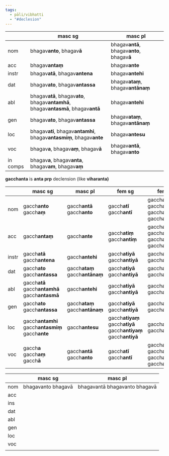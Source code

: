 ```yaml
---
tags:
  - pāli/vibhatti
  - "#declesion"
---
```

|          | masc sg                                                                            | masc pl                                     |
| -------- | ---------------------------------------------------------------------------------- | ------------------------------------------- |
| nom      | bhagav**anto**, bhagav**ā**                                                        | bhagav**antā**, bhagav**anto**, bhagav**ā** |
| acc      | bhagav**antaṃ**                                                                    | bhagav**ante**                              |
| instr    | bhagav**atā**, bhagav**antena**                                                    | bhagav**antehi**                            |
| dat      | bhagav**ato**, bhagav**antassa**                                                   | bhagav**ataṃ**, bhagav**antānaṃ**           |
| abl      | bhagav**atā**, bhagav**ato**, bhagav**antamhā**, bhagav**antasmā**, bhagav**antā** | bhagav**antehi**                            |
| gen      | bhagav**ato**, bhagav**antassa**                                                   | bhagav**ataṃ**, bhagav**antānaṃ**           |
| loc      | bhagav**ati**, bhagav**antamhi**, bhagav**antasmiṃ**, bhagav**ante**               | bhagav**antesu**                            |
| voc      | bhagav**a**, bhagav**aṃ**, bhagav**ā**                                             | bhagav**antā**, bhagav**anto**              |
| in comps | bhagav**a**, bhagav**anta**, bhagav**am**, bhagav**aṃ**                            |                                             |
<!--ID: 1703218553024-->


**gacchanta** is **anta prp** declension (like **viharanta)**

| |masc sg|masc pl|fem sg|fem pl|neut sg|neut pl|
|---|---|---|---|---|---|---|
|nom|gacch**anto**  <br>gacch**aṃ**|gacch**antā**  <br>gacch**anto**|gacch**atī**  <br>gacch**antī**|gacch**atiyo**  <br>gacch**atī**  <br>gacch**antiyo**  <br>gacch**antī**|gacch**aṃ**|gacch**antā**  <br>gacch**antāni**|
|acc|gacch**antaṃ**|gacch**ante**|gacch**atiṃ**  <br>gacch**antiṃ**|gacch**atiyo**  <br>gacch**atī**  <br>gacch**antiyo**  <br>gacch**antī**|gacch**antaṃ**|gacch**antāni**  <br>gacch**ante**|
|instr|gacch**atā**  <br>gacch**antena**|gacch**antehi**|gacch**atiyā**  <br>gacch**antiyā**|gacch**atīhi**  <br>gacch**antīhi**|gacch**atā**  <br>gacch**antena**|gacch**antehi**|
|dat|gacch**ato**  <br>gacch**antassa**|gacch**ataṃ**  <br>gacch**antānaṃ**|gacch**atiyā**  <br>gacch**antiyā**|gacch**atīnaṃ**  <br>gacch**antīnaṃ**|gacch**ato**  <br>gacch**antassa**|gacch**ataṃ**  <br>gacch**antānaṃ**|
|abl|gacch**atā**  <br>gacch**antamhā**  <br>gacch**antasmā**|gacch**antehi**|gacch**atiyā**  <br>gacch**antiyā**|gacch**atīhi**  <br>gacch**antīhi**|gacch**atā**  <br>gacch**antamhā**  <br>gacch**antasmā**|gacch**antehi**|
|gen|gacch**ato**  <br>gacch**antassa**|gacch**ataṃ**  <br>gacch**antānaṃ**|gacch**atiyā**  <br>gacch**antiyā**|gacch**atīnaṃ**  <br>gacch**antīnaṃ**|gacch**ato**  <br>gacch**antassa**|gacch**ataṃ**  <br>gacch**antānaṃ**|
|loc|gacch**antamhi**  <br>gacch**antasmiṃ**  <br>gacch**ante**|gacch**antesu**|gacch**atiyaṃ**  <br>gacch**atiyā**  <br>gacch**antiyaṃ**  <br>gacch**antiyā**|gacch**atīsu**  <br>gacch**antīsu**|gacch**antamhi**  <br>gacch**antasmiṃ**  <br>gacch**ante**|gacch**antesu**|
|voc|gacch**a**  <br>gacch**aṃ**  <br>gacch**ā**|gacch**antā**  <br>gacch**anto**|gacch**atī**  <br>gacch**antī**|gacch**atiyo**  <br>gacch**atī**  <br>gacch**antiyo**  <br>gacch**antī**|gacch**a**  <br>gacch**aṃ**  <br>gacch**ā**|gacch**antā**  <br>gacch**anto**|


|     | masc sg            | masc pl                       |
| --- | ------------------ | ----------------------------- |
| nom | bhagavanto bhagavā | bhagavantā bhagavanto bhagavā |
| acc |                    |                               |
| ins |                    |                               |
| dat |                    |                               |
| abl |                    |                               |
| gen |                    |                               |
| loc |                    |                               |
| voc |                    |                               |
|     |                    |                               |



